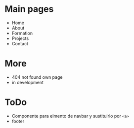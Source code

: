 # Main pages
- Home
- About
- Formation
- Projects
- Contact

# More
- 404 not found own page
- in development

# ToDo
- Componente para elmento de navbar y sustituirlo por ``<a>``
- footer